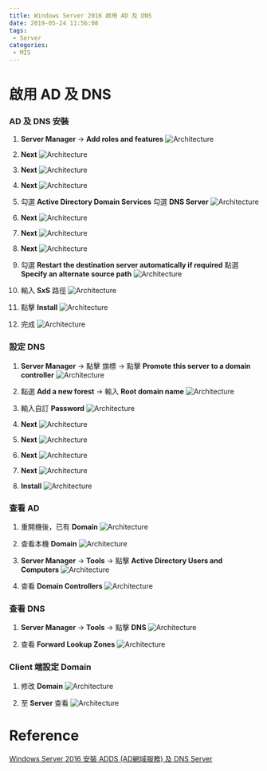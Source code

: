 ```yaml
---
title: Windows Server 2016 啟用 AD 及 DNS
date: 2019-05-24 11:56:08
tags: 
 - Server
categories: 
 - MIS
---
```


# 啟用 AD 及 DNS
### AD 及 DNS 安裝
1. **Server Manager** → **Add roles and features**
![Architecture](1.png)

2. **Next**
![Architecture](2.png)

3. **Next**
![Architecture](3.png)

4. **Next**
![Architecture](4.png)

5. 勾選 **Active Directory Domain Services**
   勾選 **DNS Server**
![Architecture](5.png)

6. **Next**
![Architecture](6.png)

7. **Next**
![Architecture](7.png)

8. **Next**
![Architecture](8.png)

9. 勾選 **Restart the destination server automatically if required**
   點選 **Specify an alternate source path**
![Architecture](9.png)

10. 輸入 **SxS** 路徑
![Architecture](10.png)

11. 點擊 **Install**
![Architecture](11.png)

12. 完成
![Architecture](12.png)

### 設定 DNS
1. **Server Manager** → 點擊 旗標 → 點擊 **Promote this server to a domain controller**
![Architecture](13.png)

2. 點選 **Add a new forest** → 輸入 **Root domain name**
![Architecture](14.png)

3. 輸入自訂 **Password**
![Architecture](15.png)

4. **Next**
![Architecture](16.png)

5. **Next**
![Architecture](17.png)

6. **Next**
![Architecture](18.png)

7. **Next**
![Architecture](19.png)

8. **Install**
![Architecture](20.png)

### 查看 AD
1. 重開機後，已有 **Domain**
![Architecture](21.png)

2. 查看本機 **Domain**
![Architecture](22.png)

3. **Server Manager** → **Tools** → 點擊 **Active Directory Users and Computers**
![Architecture](23.png)

4. 查看 **Domain Controllers**
![Architecture](24.png)

### 查看 DNS
1. **Server Manager** → **Tools** → 點擊 **DNS**
![Architecture](25.png)

2. 查看 **Forward Lookup Zones**
![Architecture](26.png)

### Client 端設定 Domain
1. 修改 **Domain**
![Architecture](27.png)

2. 至 **Server** 查看
![Architecture](28.png)

# Reference
[Windows Server 2016 安裝 ADDS (AD網域服務) 及 DNS Server](http://weysnote.blogspot.com/2017/07/windows-server-2016-adds-ad.html)